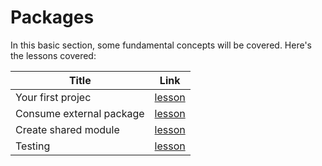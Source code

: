 # Packages

In this basic section, some fundamental concepts will be covered. Here's the lessons covered:

|Title  |Link  |
|---------|---------|
|Your first projec |  [lesson](./01-first-project/README.md) |
|Consume external package | [lesson](./02-logs/README.md) |
|Create shared module | [lesson](./03-create-shared-module/README.md) |
|Testing | [lesson](./04-testing/README.md) |

